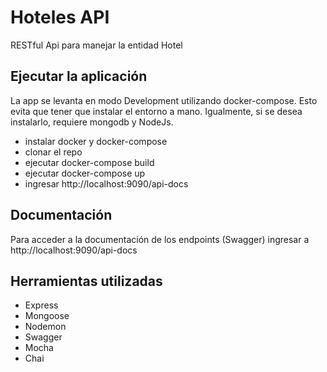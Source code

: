 # Hoteles API
RESTful Api para manejar la entidad Hotel

## Ejecutar la aplicación
La app se levanta en modo Development utilizando docker-compose. Esto evita que tener que instalar el entorno a mano. Igualmente, si se desea instalarlo, requiere mongodb y NodeJs.
* instalar docker y docker-compose
* clonar el repo
* ejecutar docker-compose build
* ejecutar docker-compose up
* ingresar http://localhost:9090/api-docs

## Documentación
Para acceder a la documentación de los endpoints (Swagger) ingresar a http://localhost:9090/api-docs

## Herramientas utilizadas
* Express
* Mongoose
* Nodemon
* Swagger
* Mocha
* Chai
